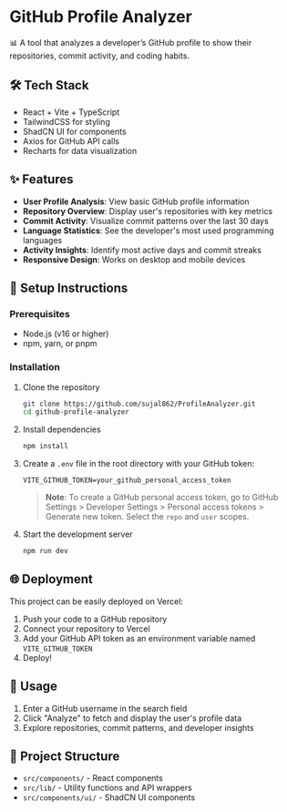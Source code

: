 # GitHub Profile Analyzer

📊 A tool that analyzes a developer’s GitHub profile to show their repositories, commit activity, and coding habits.

## 🛠️ Tech Stack

- React + Vite + TypeScript
- TailwindCSS for styling
- ShadCN UI for components
- Axios for GitHub API calls
- Recharts for data visualization

## ✨ Features

- **User Profile Analysis**: View basic GitHub profile information
- **Repository Overview**: Display user's repositories with key metrics
- **Commit Activity**: Visualize commit patterns over the last 30 days
- **Language Statistics**: See the developer's most used programming languages
- **Activity Insights**: Identify most active days and commit streaks
- **Responsive Design**: Works on desktop and mobile devices

## 🚀 Setup Instructions

### Prerequisites

- Node.js (v16 or higher)
- npm, yarn, or pnpm

### Installation

1. Clone the repository
   ```bash
   git clone https://github.com/sujal862/ProfileAnalyzer.git
   cd github-profile-analyzer
   ```

2. Install dependencies
   ```bash
   npm install
   ```

3. Create a `.env` file in the root directory with your GitHub token:
   ```
   VITE_GITHUB_TOKEN=your_github_personal_access_token
   ```

   > **Note**: To create a GitHub personal access token, go to GitHub Settings > Developer Settings > Personal access tokens > Generate new token. Select the `repo` and `user` scopes.

4. Start the development server
   ```bash
   npm run dev
   ```

## 🌐 Deployment

This project can be easily deployed on Vercel:

1. Push your code to a GitHub repository
2. Connect your repository to Vercel
3. Add your GitHub API token as an environment variable named `VITE_GITHUB_TOKEN`
4. Deploy!

## 📝 Usage

1. Enter a GitHub username in the search field
2. Click "Analyze" to fetch and display the user's profile data
3. Explore repositories, commit patterns, and developer insights

## 🧩 Project Structure

- `src/components/` - React components
- `src/lib/` - Utility functions and API wrappers
- `src/components/ui/` - ShadCN UI components

